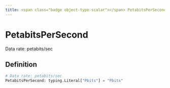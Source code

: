 ```yaml
---
title: <span class="badge object-type-scalar"></span> PetabitsPerSecond
---
```

# <span class="badge object-type-scalar"></span> PetabitsPerSecond

Data rate: petabits/sec

## Definition

```python
# Data rate: petabits/sec
PetabitsPerSecond: typing.Literal["Pbits"] = "Pbits"
```
